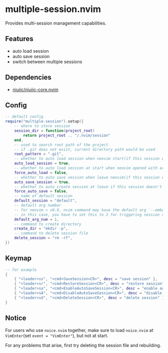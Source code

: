 # multiple-session.nvim

Provides multi-session management capabilities.

## Features

- auto load session
- auto save session
- switch between multiple sessions

## Dependencies

- [niuiic/niuiic-core.nvim](https://github.com/niuiic/niuiic-core.nvim)

## Config

```lua
-- default config
require("multiple-session").setup({
	-- where to store session
	session_dir = function(project_root)
		return project_root .. "/.nvim/session"
	end,
	-- used to search root path of the project
	-- if .git does not exist, current directory path would be used
	root_pattern = ".git",
	-- whether to auto load session when neovim start(if this session exists)
	auto_load_session = true,
	-- whether to auto load session at start when neovim opened with args
	force_auto_load = false,
	-- whether to auto save session when leave neovim(if this session exists)
	auto_save_session = true,
	-- whether to auto create session at leave if this session doesn't exist
	force_auto_save = false,
	-- name of default session
	default_session = "default",
	-- default arg number
	-- for neovim > v0.9, nvim command may have the default arg `--embed`
	-- in this case, you have to set this to 2 for triggering session restoration correctly on startup
	default_arg_num = 1,
	-- command to create directory
	create_dir = "mkdir -p",
	-- command to delete session file
	delete_session = "rm -rf",
})
```

## Keymap

```lua
-- for example
{
    { "<leader>ss", "<cmd>SaveSession<CR>", desc = "save session" },
    { "<leader>sr", "<cmd>RestoreSession<CR>", desc = "restore session" },
    { "<leader>sa", "<cmd>EnableAutoSaveSession<CR>", desc = "enable auto save session" },
    { "<leader>sA", "<cmd>DisableAutoSaveSession<CR>", desc = "disable auto save session" },
    { "<leader>sd", "<cmd>DeleteSession<CR>", desc = "delete session" },
}
```

## Notice

For users who use `noice.nvim` together, make sure to load `noice.nvim` at `VimEnter`(set `event = "VimEnter"`), but not at start.

For any problems that arise, first try deleting the session file and rebuilding.
